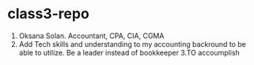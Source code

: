 # class3-repo
1. Oksana Solan. Accountant, CPA, CIA, CGMA
2. Add Tech skills and understanding to my accounting backround to be able to utilize. Be a leader instead of bookkeeper
3.TO accoumplish 
